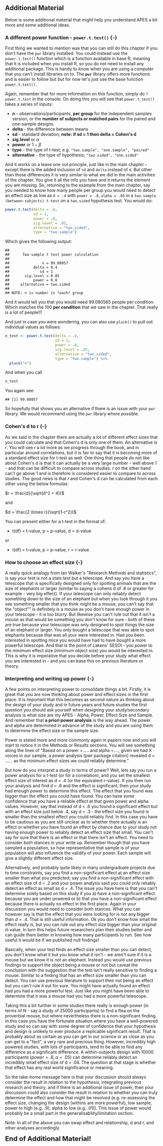 
## Additional Material

Below is some additional material that might help you understand APES a bit more and some additional ideas.

### A different power function - `power.t.test()` {-}

First thing we wanted to mention was that you can still do this chapter if you don't have the `pwr` library installed. You could instead use the `power.t.test()` function which is a function available in base R, meaning that it is included when you install R, so you do not need to install any additional package.  This is handy to know when you are using a computer that you can't install libraries on to. The **`pwr`** library offers more functions and is easier to follow but but for now let's just use the base function `power.t.test()`.

Again, remember that for more information on this function, simply do `?power.t.test` in the console. On doing this you will see that `power.t.test()` takes a series of inputs:

* **n** - observations/participants, **per group** for the independent samples version, or the **number of subjects or matched pairs** for the paired and one-sample designs.
* **delta** - the difference between means
* **sd** - standard deviation; **note: if sd = 1 then delta = Cohen's d**
* **sig.level** or $\alpha$
* **power** or $1-\beta$
* **type** - the type of t-test; e.g. `"two.sample", "one.sample", "paired"`
* **alternative** - the type of hypothesis; `"two.sided", "one.sided"`

And it works on a leave one out principle, just like in the main chapter - except there is the added inclusion of `sd` and `delta` instead of `d`. But other than those differences it is very similar to what we did in the main activities of the chapter. You give it all the info you have and it returns the element you are missing.  So, returning to the example from the main chapter, say you needed to know how many people per group you would need to detect an effect size as low as `d = .4` with `power = .8`, `alpha = .05` in a `two.sample (between-subjects) t-test` on a `two.sided` hypothesis test.  You would do:




```r
power.t.test(delta = .4,
             sd = 1,
             power = .8,
             sig.level = .05,
             alternative = "two.sided",
             type = "two.sample")
```

Which gives the following output:


```
## 
##      Two-sample t test power calculation 
## 
##               n = 99.08057
##           delta = 0.4
##              sd = 1
##       sig.level = 0.05
##           power = 0.8
##     alternative = two.sided
## 
## NOTE: n is number in *each* group
```

And it would tell you that you would need 99.080565 people per condition. Which matches the 100 **per condition** that we saw in the chapter. That really is a lot of people!!!

And just in case you were wondering, you can also use `pluck()` to pull out individual values as follows:


```r
n_test <- power.t.test(delta = .4, 
                       sd = 1,
                       power = .8,
                       sig.level = .05,
                       alternative = "two.sided",
                       type = "two.sample") %>% 
  pluck("n")
```

And when you call


```r
n_test
```

You again see:


```
## [1] 99.08057
```

So hopefully that shows you an alternative if there is an issue with your `pwr` library. We would recommend using the `pwr` library where possible.

### Cohen's d to r {-}

As we said in the chapter there are actually a lot of different effect sizes that you could calculate and that Cohen's d is only one of them. An alternative is $r$. You will see $r$ a lot more as we progress through the book, and in particular around correlations, but it is fair to say that it is becoming more of a standard effect size for t-test as well. One thing that people do not like about Cohen's d is that it can actually be a very large number - well above 1 - and that can be difficult to compare across studies. $r$ on the other hand can't go above 1 and is therefore is considered easier to compare to across studies. The good news is that $r$ and Cohen's d can be calculated from each other using the below formulas:

$r = \frac{d}{\sqrt(d^2 + 4)}$

and

$d = \frac{2 \times r}{\sqrt(1-r^2)}$

You can present either for a t-test in the format of:

* t(df) = t-value, p = p-value, d = d-value 

or 

* t(df) = t-value, p = p-value, r = r-value 

### How to choose an effect size {-}

A really quick analogy from Ian Walker's "Research Methods and statistics", is say your test is not a stats test but a telescope. And say you have a telescope that is specifically designed only for spotting animals that are the size of elephants or larger (similar to saying a cohens d of .8 or greater for example - very big effect). If your telescope can only reliably detect something down to the size of an elephant but when you look through it you see something smaller that you think might be a mouse, you can't say that the "object"" is definitely is a mouse as you don't have enough power in your telescope - it is too blurry. But likewise you can't rule out that it isn't a mouse as that would be something you don't know for sure  - both of these are true because your telescope was only designed to spot things the size of an elephant or larger. You only bought a telescope that was able to spot elephants because that was all your were interested in. Had you been interested in spotting mice you would have had to have bought a more powerful telescope. And that is the point of Lakens' SESOI - you power to the minimum effect size (minimum object size) you would be interested in. This is why it is imperative that you decide before your study what effect you are interested in - and you can base this on previous literature or theory.

### Interpreting and writing up power {-}

A few points on interpreting power to consolidate things a bit.  Firstly, it is great that you are now thinking about power and effect sizes in the first place. It is important that this becomes as second nature as thinking about the design of your study and in future years and future studies the first question you should ask yourself when designing your study/secondary analysis is what size are my APES - Alpha, Power, Effect Size and Sample. And remember that **a priori power analysis** is the way ahead. The power and alpha are determined in advance of the study and you are using them to determine the effect size or the sample size.

Power is stated more and more commonly again in papers now and you will start to notice it in the Methods or Results sections. You will see something along the lines of "Based on a power =..... and alpha =...., given we had X voices in our sample, a power analysis (pwr package citation) revealed d = ...... as the minimum effect sizes we could reliably determine."

But how do you interpret a study in terms of power? Well, lets say you run a power analysis for a t-test (or for a correlation), and you set the smallest effect size of interest as d = .4 (or the equivalent r-value).  If you then run your analysis and find d = .6 and the effect is significant, then your study had enough power to determine this effect. The effect that you found was bigger than the effect you could have found. You can have some confidence that you have a reliable effect at that given power and alpha values. However, say that instead of d = .6 you found a significant effect but with an effect size just below .4, say d = .3 - the effect size you found is smaller than the smallest effect you could reliably find. In this case you have to be cautious as you are still unclear as to whether there actually is an effect or whether you have found an effect by chance due to your study not having enough power to reliably detect an effect size that small. You can't say for sure that there is an effect or that there isn't an effect.  You need to consider both stances in your write up. Remember though that you have sampled a population, so how representative that sample is of your population will also influence the validity of your power. Each sample will give a slightly different effect size.

Alternatively, and probably quite likely in many undergraduate projects due to time constraints, say you find a non-significant effect at an effect size smaller than what you predicted; say you find a non-significant effect with an effect size of d = .2 and your power analysis said you could only reliably detect an effect as small as d = .4. The issue you have here is that you can't determine solely based on this study if you a) have a non-significant effect because you are under powered or b) that you have a non-significant effect because there is actually no effect in the first place.  Again in your discussion you would need to consider both stances. What you can however say is that the effect that you were looking for is not any bigger than $d = .4$. That is still useful information. Ok you don't know how small the effect really is, but you can rule out any effect size bigger than your original d-value. In turn this helps future researchers plan their studies better and can guide them better in knowing how many participants to run. See how useful it would be if we published null findings!

Basically, when your test finds an effect size smaller than you can detect, you don't know what it but you know what it isn't - we aren't sure if it is a mouse but we know it is not an elephant. Instead you would use previous findings to support the object being a mouse or not but caveat the conclusion with the suggestion that the test isn't really sensitive to finding a mouse. Similar to a finding that has an effect size smaller than you can detect. You can use previous literature to support their not being an effect but you can't rule it out for sure. You might have actually found an effect had you had a more powerful test. Just like you might have been able to determine that it was a mouse had you had a more powerful telescope.

Taking this a bit further in some studies there really is enough power (in terms of N - say a study of 25000 participants) to find a flea on the proverbial mouse, but where nevertheless there is a non-significant finding. In this case you have the fortunate situation where you have a well-powered study and so can say with some degree of confidence that your hypothesis and design is unlikely to ever produce a replicable significant result.  That is probably about as certain as you can get in our science or as close as you can get to a "fact", a very rare and precious thing. 
However, incredibly high powered studies, with lots of participants, tend to be able to find any difference as a significant difference. A within-subjects design with 10000 participants ($power = .8, \alpha = .05$) can determine reliably detect an incredibly small effect size of d = .04. The question at that stage is whether that effect has any real world significance or meaning.

So the take-home message here is that your discussion should always consider the result in relation to the hypothesis, integrating previous research and theory, and if there is an additional issue of power, then your discussion could also consider the result in relation to whether you can truly determine the effect and how that might be resolved (e.g. re-assessing the effect size, changing the design (withins are more powerful), low sample, power to high (e.g. .9), alpha to low (e.g. .01)). This issue of power would probably be a small part in the generalisability/limitation section.

Note: In all of the above you can swap effect and relationship, d and r, and other analyses accordingly.

<span style="font-size: 22px; font-weight: bold; color: var(--purple);">End of Additional Material!</span>
